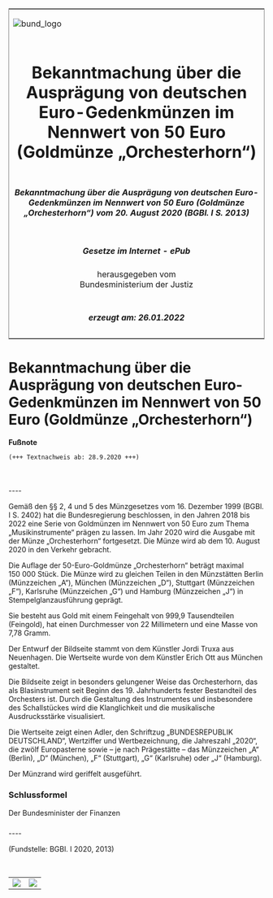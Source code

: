 <span id="DECKBLATT.html"></span>

<table border="0" frame="border" width="100%">

<tr valign="top">

<td align="left">

![bund\_logo](BfJ_2021_Web_de_de.gif)

</td>

<td align="right">

 

</td>

</tr>

<tr align="center" valign="middle">

<td colspan="2">

# Bekanntmachung über die Ausprägung von deutschen Euro-Gedenkmünzen im Nennwert von 50 Euro (Goldmünze „Orchesterhorn“)

</td>

</tr>

<tr align="center" valign="middle">

<td colspan="2">

##### Bekanntmachung über die Ausprägung von deutschen Euro-Gedenkmünzen im Nennwert von 50 Euro (Goldmünze „Orchesterhorn“) vom 20. August 2020 (BGBl. I S. 2013)

</td>

</tr>

<tr align="center" valign="middle">

<td colspan="2">

  
  

##### Gesetze im Internet - ePub  
  
herausgegeben vom  
Bundesministerium der Justiz

</td>

</tr>

<tr align="center" valign="bottom">

<td colspan="2">

  
  

##### erzeugt am: 26.01.2022

</td>

</tr>

</table>

<span id="BJNR201300020.html"></span>

# Bekanntmachung über die Ausprägung von deutschen Euro-Gedenkmünzen im Nennwert von 50 Euro (Goldmünze „Orchesterhorn“)

<div>

  
**Fußnote**

<div class="jnhtml">

<div>

<div class="jurAbsatz">

  

``` 
(+++ Textnachweis ab: 28.9.2020 +++)

 
```

</div>

</div>

</div>

</div>

<span id="BJNR201300020BJNE000100000.html"></span>

###   
\----

<div>

<div class="jnhtml">

<div>

<div class="jurAbsatz">

Gemäß den §§ 2, 4 und 5 des Münzgesetzes vom 16. Dezember 1999 (BGBl. I
S. 2402) hat die Bundesregierung beschlossen, in den Jahren 2018 bis
2022 eine Serie von Goldmünzen im Nennwert von 50 Euro zum Thema
„Musikinstrumente“ prägen zu lassen. Im Jahr 2020 wird die Ausgabe mit
der Münze „Orchesterhorn“ fortgesetzt. Die Münze wird ab dem 10. August
2020 in den Verkehr gebracht.

</div>

<div class="jurAbsatz">

Die Auflage der 50-Euro-Goldmünze „Orchesterhorn“ beträgt maximal
150 000 Stück. Die Münze wird zu gleichen Teilen in den Münzstätten
Berlin (Münzzeichen „A“), München (Münzzeichen „D“), Stuttgart
(Münzzeichen „F“), Karlsruhe (Münzzeichen „G“) und Hamburg (Münzzeichen
„J“) in Stempelglanzausführung geprägt.

</div>

<div class="jurAbsatz">

Sie besteht aus Gold mit einem Feingehalt von 999,9 Tausendteilen
(Feingold), hat einen Durchmesser von 22 Millimetern und eine Masse von
7,78 Gramm.

</div>

<div class="jurAbsatz">

Der Entwurf der Bildseite stammt von dem Künstler Jordi Truxa aus
Neuenhagen. Die Wertseite wurde von dem Künstler Erich Ott aus München
gestaltet.

</div>

<div class="jurAbsatz">

Die Bildseite zeigt in besonders gelungener Weise das Orchesterhorn, das
als Blasinstrument seit Beginn des 19. Jahrhunderts fester Bestandteil
des Orchesters ist. Durch die Gestaltung des Instrumentes und
insbesondere des Schallstückes wird die Klanglichkeit und die
musikalische Ausdrucksstärke visualisiert.

</div>

<div class="jurAbsatz">

Die Wertseite zeigt einen Adler, den Schriftzug „BUNDESREPUBLIK
DEUTSCHLAND“, Wertziffer und Wertbezeichnung, die Jahreszahl „2020“, die
zwölf Europasterne sowie – je nach Prägestätte – das Münzzeichen „A“
(Berlin), „D“ (München), „F“ (Stuttgart), „G“ (Karlsruhe) oder „J“
(Hamburg).

</div>

<div class="jurAbsatz">

Der Münzrand wird geriffelt ausgeführt.

</div>

</div>

</div>

</div>

<span id="BJNR201300020BJNE000200000.html"></span>

### Schlussformel  

<div>

<div class="jnhtml">

<div>

<div class="jurAbsatz">

<span class="SP">Der Bundesminister der Finanzen</span>

</div>

</div>

</div>

</div>

<span id="BJNR201300020BJNE000300000.html"></span>

###   
\----

<div>

<div class="jnhtml">

<div>

<div class="jurAbsatz">

<div class="kommentar_Fundstelle">

(Fundstelle: BGBl. I 2020, 2013)

</div>

</div>

<div class="jurAbsatz">

 

</div>

|                                   |                                   |
| :-------------------------------- | --------------------------------: |
| ![](bgbl1_2020_j2013-1_0010.jpeg) | ![](bgbl1_2020_j2013-1_0020.jpeg) |

</div>

</div>

</div>
